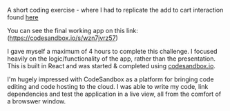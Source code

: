 A short coding exercise - where I had to replicate the add to
cart interaction found [here](https://codyhouse.co/demo/add-to-cart-interaction/index.html)

You can see the final working app on this link: (https://codesandbox.io/s/wzn7jvrz57)

I gave myself a maximum of 4 hours to complete this challenge. I focused
heavily on the logic/functionality of the app, rather than the presentation.
This is built in React and was started & completed using [codesandbox.io](codesandbox.io).

I'm hugely impressed with CodeSandbox as a platform for bringing code editing and code hosting to
the cloud. I was able to write my code, link dependencies and test the application in a live view, all
from the comfort of a browswer window.